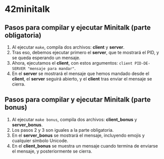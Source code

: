 # 42minitalk

## Pasos para compilar y ejecutar Minitalk (parte obligatoria)
1. Al ejecutar <code>make</code>, compila dos archivos: <b>client</b> y <b>server</b>.
2. Tras eso, debemos ejecutar primero el <b>server</b>, que te mostrará el PID, y se queda esperando un mensaje.
3. Ahora, ejecutamos el <b>client</b>, con estos argumentos: <code>client PID-DE-SERVER "mensaje para mandar"</code>.
4. En el <b>server</b> se mostrará el mensaje que hemos mandado desde el <b>client</b>, el <b>server</b> seguirá abierto, y el <b>client</b> tras enviar el mensaje se cierra.
## Pasos para compilar y ejecutar Minitalk (parte bonus)
1. Al ejecutar <code>make bonus</code>, compila dos archivos: <b>client_bonus</b> y <b>server_bonus</b>.
2. Los pasos 2 y 3 son iguales a la parte obligatoria.
3. En el <b>server_bonus</b> se mostrará el mensaje, incluyendo emojis y cualquier símbolo Unicode.
4. En el <b>client_bonus</b> se muestra un mensaje cuando termina de enviarse el mensaje, y posteriormente se cierra.
